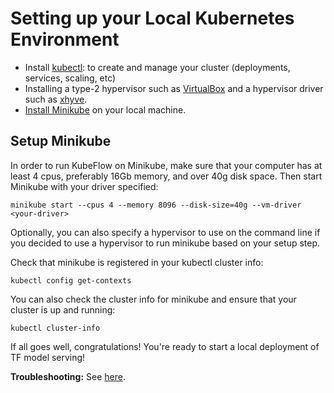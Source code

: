 # Setting up your Local Kubernetes Environment

* Install [kubectl](https://kubernetes.io/docs/tasks/tools/install-kubectl/): to create
and manage your cluster (deployments, services, scaling, etc)
* Installing a type-2 hypervisor such as
[VirtualBox](www.virtualbox.org) and a hypervisor driver such as
[xhyve](https://github.com/mist64/xhyve).
* [Install Minikube](https://kubernetes.io/docs/tasks/tools/install-minikube/)
on your local machine.

## Setup Minikube

In order to run KubeFlow on Minikube, make sure that your computer has at least
4 cpus, preferably 16Gb memory, and over 40g disk space. Then start Minikube
with your driver specified:
```
minikube start --cpus 4 --memory 8096 --disk-size=40g --vm-driver <your-driver>
```

Optionally, you can also specify a hypervisor to use on the command line if you
decided to use a hypervisor to run minikube based on your setup step.

Check that minikube is registered in your kubectl cluster info:
```
kubectl config get-contexts
```

You can also check the cluster info for minikube and ensure that your cluster
is up and running:
```
kubectl cluster-info
```

If all goes well, congratulations! You're ready to start a local
deployment of TF model serving!

**Troubleshooting:** See [here](TROUBLESHOOTING.md#kubeflow-install).

